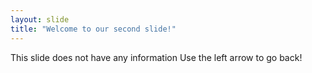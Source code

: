```yaml
---
layout: slide
title: "Welcome to our second slide!"
---
```

This slide does not have any information
Use the left arrow to go back!
